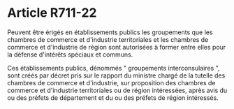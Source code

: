 # Article R711-22

<p>Peuvent être érigés en établissements publics les groupements que les chambres de commerce et d'industrie territoriales et les chambres de commerce et d'industrie de région sont autorisées à former entre elles pour la défense d'intérêts spéciaux et communs.</p><p>Ces établissements publics, dénommés " groupements interconsulaires ", sont créés par décret pris sur le rapport du ministre chargé de la tutelle des chambres de commerce et d'industrie, sur proposition des chambres de commerce et d'industrie territoriales ou de région  intéressées, après avis du ou des préfets de département et du ou des préfets de région intéressés.</p>